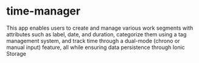 # time-manager
This app enables users to create and manage various work segments with attributes such as label, date, and duration, categorize them using a tag management system, and track time through a dual-mode (chrono or manual input) feature, all while ensuring data persistence through Ionic Storage
